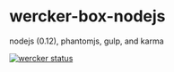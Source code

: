 # wercker-box-nodejs
nodejs (0.12), phantomjs, gulp, and karma

[![wercker status](https://app.wercker.com/status/9c63fa6b8d84d289d34cf5a10347fe16/m "wercker status")](https://app.wercker.com/project/bykey/9c63fa6b8d84d289d34cf5a10347fe16)
